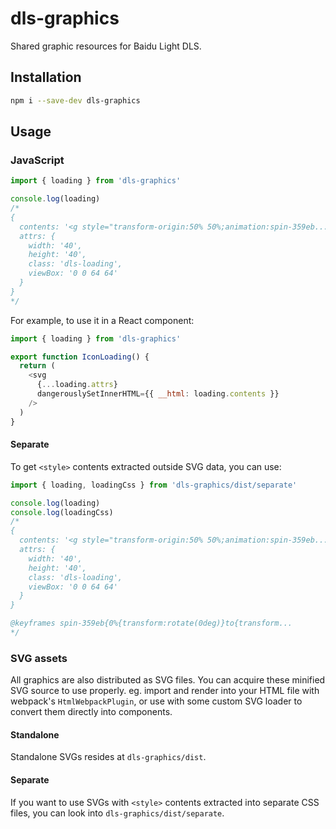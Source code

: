 # dls-graphics

Shared graphic resources for Baidu Light DLS.

## Installation

```sh
npm i --save-dev dls-graphics
```

## Usage

### JavaScript

```js
import { loading } from 'dls-graphics'

console.log(loading)
/*
{
  contents: '<g style="transform-origin:50% 50%;animation:spin-359eb...',
  attrs: {
    width: '40',
    height: '40',
    class: 'dls-loading',
    viewBox: '0 0 64 64'
  }
}
*/
```

For example, to use it in a React component:

```js
import { loading } from 'dls-graphics'

export function IconLoading() {
  return (
    <svg
      {...loading.attrs}
      dangerouslySetInnerHTML={{ __html: loading.contents }}
    />
  )
}
```

#### Separate

To get `<style>` contents extracted outside SVG data, you can use:

```js
import { loading, loadingCss } from 'dls-graphics/dist/separate'

console.log(loading)
console.log(loadingCss)
/*
{
  contents: '<g style="transform-origin:50% 50%;animation:spin-359eb...',
  attrs: {
    width: '40',
    height: '40',
    class: 'dls-loading',
    viewBox: '0 0 64 64'
  }
}

@keyframes spin-359eb{0%{transform:rotate(0deg)}to{transform...
*/
```

### SVG assets

All graphics are also distributed as SVG files. You can acquire these minified SVG source to use properly. eg. import and render into your HTML file with webpack's `HtmlWebpackPlugin`, or use with some custom SVG loader to convert them directly into components.

#### Standalone

Standalone SVGs resides at `dls-graphics/dist`.

#### Separate

If you want to use SVGs with `<style>` contents extracted into separate CSS files, you can look into `dls-graphics/dist/separate`.
